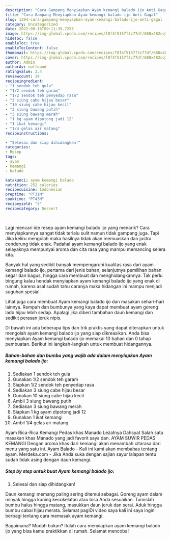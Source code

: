 ```yaml
---
description: "Cara Gampang Menyiapkan Ayam kemangi balado ijo Anti Gagal"
title: "Cara Gampang Menyiapkan Ayam kemangi balado ijo Anti Gagal"
slug: 1294-cara-gampang-menyiapkan-ayam-kemangi-balado-ijo-anti-gagal
category: Uncategorized
date: 2022-09-16T09:11:39.725Z
image: https://img-global.cpcdn.com/recipes/f8f4f5157f3c77df/680x482cq70/ayam-kemangi-balado-ijo-foto-resep-utama.jpg
hideToc: false
enableToc: true
enableTocContent: false
thumbnail: https://img-global.cpcdn.com/recipes/f8f4f5157f3c77df/680x482cq70/ayam-kemangi-balado-ijo-foto-resep-utama.jpg
cover: https://img-global.cpcdn.com/recipes/f8f4f5157f3c77df/680x482cq70/ayam-kemangi-balado-ijo-foto-resep-utama.jpg
author: Admin
authorAv: notfound
ratingvalue: 3.4
reviewcount: 14
recipeingredient:
- "1 sendok teh gula"
- "1/2 sendok teh garam"
- "1/2 sendok teh penyedap rasa"
- "3 siung cabe hijau besar"
- "10 siung cabe hijau kecil"
- "3 siung bawang putih"
- "3 siung bawang merah"
- "1 kg ayam dipotong jadi 12"
- "1 ikat kemangi"
- "1/4 gelas air matang"
recipeinstructions:

- "Selesai dan siap dihidangkan!"
categories:
- Resep
tags:
- ayam
- kemangi
- balado

katakunci: ayam kemangi balado 
nutrition: 252 calories
recipecuisine: Indonesian
preptime: "PT31M"
cooktime: "PT43M"
recipeyield: "3"
recipecategory: Dessert

---
```



Lagi mencari ide resep ayam kemangi balado ijo yang menarik? Cara menyiapkannya sangat tidak terlalu sulit namun tidak gampang juga. Tapi Jika keliru mengolah maka hasilnya tidak akan memuaskan dan justru cenderung tidak enak. Padahal ayam kemangi balado ijo yang enak selayaknya mempunyai aroma dan cita rasa yang mampu memancing selera kita.


Banyak hal yang sedikit banyak mempengaruhi kualitas rasa dari ayam kemangi balado ijo, pertama dari jenis bahan, selanjutnya pemilihan bahan segar dan bagus, hingga cara membuat dan menghidangkannya. Tak perlu bingung kalau hendak menyiapkan ayam kemangi balado ijo yang enak di rumah, karena asal sudah tahu caranya maka hidangan ini mampu menjadi suguhan spesial.

Lihat juga cara membuat Ayam kemangi balado ijo dan masakan sehari-hari lainnya. Rempah dan bumbunya yang kaya dapat membuat ayam goreng lado hijau lebih sedap. Apalagi jika diberi tambahan daun kemangi dan sedikit perasan jeruk nipis.


Di bawah ini ada beberapa tips dan trik praktis yang dapat diterapkan untuk mengolah ayam kemangi balado ijo yang siap dikreasikan. Anda bisa menyiapkan Ayam kemangi balado ijo memakai 10 bahan dan 0 tahap pembuatan. Berikut ini langkah-langkah untuk membuat hidangannya.

<!--inarticleads1-->

##### Bahan-bahan dan bumbu yang wajib ada dalam menyiapkan Ayam kemangi balado ijo:

1. Sediakan 1 sendok teh gula
1. Gunakan 1/2 sendok teh garam
1. Siapkan 1/2 sendok teh penyedap rasa
1. Sediakan 3 siung cabe hijau besar
1. Gunakan 10 siung cabe hijau kecil
1. Ambil 3 siung bawang putih
1. Sediakan 3 siung bawang merah
1. Siapkan 1 kg ayam dipotong jadi 12
1. Gunakan 1 ikat kemangi
1. Ambil 1/4 gelas air matang


Ayam Rica-Rica Kemangi Pedas khas Manado Lezatnya Dahsyat Salah satu masakan khas Manado yang jadi favorit saya dan. AYAM SUWIR PEDAS KEMANGI Dengan aroma khas dari kemangi akan menambah citarasa dari menu yang satu ini. Ayam Balado - Kali ini kami akan membahas tentang ayam. Merdeka.com - Jika Anda suka dengan sajian sayur lalapan tentu sudah tidak asing dengan daun kemangi. 

<!--inarticleads2-->

##### Step by step untuk buat Ayam kemangi balado ijo:


1. Selesai dan siap dihidangkan!

Daun kemangi memang paling sering ditemui sebagai. Goreng ayam dalam minyak hingga kuning kecokelatan atau bisa Anda sesuaikan. Tumislah bumbu halus hingga matang, masukkan daun jeruk dan serai. Aduk hingga bumbu cabai hijau merata. Selamat pagiDi video saya kali ini saya ingin berbagi tentang cara memasak ayam kemangi. 

Bagaimana? Mudah bukan? Itulah cara menyiapkan ayam kemangi balado ijo yang bisa kamu praktikkan di rumah. Selamat mencoba!
